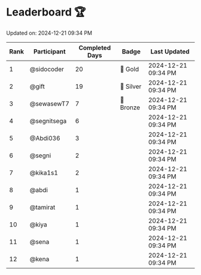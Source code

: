 # Leaderboard 🏆

Updated on: 2024-12-21 09:34 PM

| Rank | Participant       | Completed Days | Badge      | Last Updated         |
|------|-------------------|----------------|------------|----------------------|
| 1    | @sidocoder        | 20             | 🏅 Gold     | 2024-12-21 09:34 PM |
| 2    | @gift             | 19             | 🥈 Silver   | 2024-12-21 09:34 PM |
| 3    | @sewasewT7        | 7              | 🥉 Bronze   | 2024-12-21 09:34 PM |
| 4    | @segnitsega       | 6              |            | 2024-12-21 09:34 PM |
| 5    | @Abdi036          | 3              |            | 2024-12-21 09:34 PM |
| 6    | @segni            | 2              |            | 2024-12-21 09:34 PM |
| 7    | @kika1s1          | 2              |            | 2024-12-21 09:34 PM |
| 8    | @abdi             | 1              |            | 2024-12-21 09:34 PM |
| 9    | @tamirat          | 1              |            | 2024-12-21 09:34 PM |
| 10   | @kiya             | 1              |            | 2024-12-21 09:34 PM |
| 11   | @sena             | 1              |            | 2024-12-21 09:34 PM |
| 12   | @kena             | 1              |            | 2024-12-21 09:34 PM |
